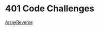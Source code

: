 # 401 Code Challenges

[ArrayReverse](code401challenges/src/main/java/code401challenges/ArrayReverse)


